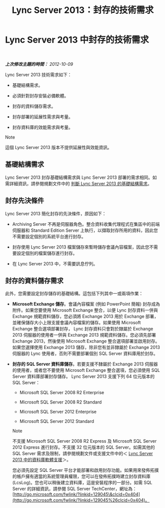 ﻿---
title: Lync Server 2013：封存的技術需求
TOCTitle: 封存的技術需求
ms:assetid: 896d60e2-be4b-462d-8357-4cd307ab7304
ms:mtpsurl: https://technet.microsoft.com/zh-tw/library/JJ205059(v=OCS.15)
ms:contentKeyID: 49291582
ms.date: 08/10/2015
mtps_version: v=OCS.15
ms.translationtype: HT
---

# Lync Server 2013 中封存的技術需求

 

_**上次修改主題的時間：** 2012-10-09_

Lync Server 2013 技術需求如下：

  - 基礎結構需求。

  - 必須針對封存安裝必備軟體。

  - 封存的資料儲存需求。

  - 封存部署的延展性需求與考量。

  - 封存資料庫的效能需求與考量。

> [!NOTE]  
> 這個 Lync Server 2013 版本不提供延展性與效能資訊。



## 基礎結構需求

Lync Server 2013 封存基礎結構需求與 Lync Server 2013 部署的需求相同。如需詳細資訊，請參閱規劃文件中的 [判斷 Lync Server 2013 的基礎結構需求](lync-server-2013-determining-your-infrastructure-requirements.md)。

## 封存先決條件

Lync Server 2013 簡化封存的先決條件，原因如下：

  - Archiving Server 不再是伺服器角色。整合資料收集代理程式在集區中的前端伺服器和 Standard Edition Server 上執行，以擷取封存所用的資料，因此您不需要設定個別的系統平台進行封存。

  - 封存使用 Lync Server 2013 檔案儲存來暫時儲存會議內容檔案，因此您不需要設定個別的檔案儲存進行封存。

  - 在 Lync Server 2013 中，不需要訊息佇列。

## 封存的資料儲存需求

此外，您需要設定封存儲存的基礎結構。這包括下列其中一或兩項作業：

  - **Microsoft Exchange 儲存**。會議內容檔案 (例如 PowerPoint 簡報) 封存成為附件。如果您要使用 Microsoft Exchange 整合，以便 Lync 封存資料一併與 Exchange 規範資料儲存，您必須將 Exchange 2013 用於 Exchange 部署，並確保儲存大小上限支援會議內容檔案的儲存。如果使用 Microsoft Exchange 整合選項部署封存， Lync 封存資料只會對於隸屬於 Exchange 2013 伺服器的使用者一併與 Exchange 2013 規範資料儲存。您必須先部署 Exchange 2013，然後使用 Microsoft Exchange 整合選項部署並啟用封存。如果您選擇使用 Exchange 2013 儲存，除非您有並非隸屬於 Exchange 2013 伺服器的 Lync 使用者，否則不需要部署個別 SQL Server 資料庫用於封存。

  - **封存的 SQL Server 資料庫儲存**。若要支援不隸屬於 Exchange 2013 伺服器的使用者，或者您不要使用 Microsoft Exchange 整合選項，您必須使用 SQL Server 資料庫部署封存儲存。 Lync Server 2013 支援下列 64 位元版本的 SQL Server：
    
      - Microsoft SQL Server 2008 R2 Enterprise
    
      - Microsoft SQL Server 2008 R2 Standard
    
      - Microsoft SQL Server 2012 Enterprise
    
      - Microsoft SQL Server 2012 Standard
    
    > [!NOTE]  
    > 不支援 Microsoft SQL Server 2008 R2 Express 及 Microsoft SQL Server 2012 Express 進行封存。不支援 32 位元版本的 SQL Server。如需其他的 SQL Server 需求及限制，請參閱規劃文件或支援文件中的＜ <a href="lync-server-2013-database-software-support.md">Lync Server 2013 中的資料庫軟體支援</a>＞。
    
    
    您必須先設定 SQL Server 平台才能部署和啟用封存功能。如果用來發佈拓撲的帳戶擁有適當的系統管理員權限，您可以在發佈拓撲時建立封存資料庫 (LcsLog)。您也可以稍後建立資料庫，這是安裝程序的一部分。如需 SQL Server 的詳細資訊，請參閱 SQL Server TechCenter，網址為： [http://go.microsoft.com/fwlink/?linkid=129045\&clcid=0x404](http://go.microsoft.com/fwlink/?linkid=129045%26clcid=0x404)。

